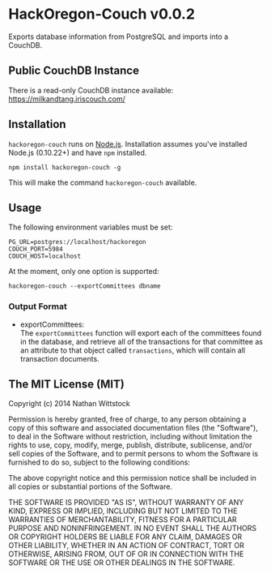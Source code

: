 # HackOregon-Couch v0.0.2

Exports database information from PostgreSQL and imports into a CouchDB.

## Public CouchDB Instance

There is a read-only CouchDB instance available: https://milkandtang.iriscouch.com/

## Installation

`hackoregon-couch` runs on [Node.js](http://nodejs.org). Installation assumes you've installed Node.js (0.10.22+) and have `npm` installed.

```
npm install hackoregon-couch -g
```

This will make the command `hackoregon-couch` available.

## Usage

The following environment variables must be set:

```
PG_URL=postgres://localhost/hackoregon
COUCH_PORT=5984
COUCH_HOST=localhost
```

At the moment, only one option is supported:

```
hackoregon-couch --exportCommittees dbname
```

### Output Format

- exportCommittees:  
The `exportCommittees` function will export each of the committees found in the database, and retrieve all of the transactions for that committee as an attribute to that object called `transactions`, which will contain all transaction documents.

## The MIT License (MIT)

Copyright (c) 2014 Nathan Wittstock

Permission is hereby granted, free of charge, to any person obtaining a copy of
this software and associated documentation files (the "Software"), to deal in
the Software without restriction, including without limitation the rights to
use, copy, modify, merge, publish, distribute, sublicense, and/or sell copies of
the Software, and to permit persons to whom the Software is furnished to do so,
subject to the following conditions:

The above copyright notice and this permission notice shall be included in all
copies or substantial portions of the Software.

THE SOFTWARE IS PROVIDED "AS IS", WITHOUT WARRANTY OF ANY KIND, EXPRESS OR
IMPLIED, INCLUDING BUT NOT LIMITED TO THE WARRANTIES OF MERCHANTABILITY, FITNESS
FOR A PARTICULAR PURPOSE AND NONINFRINGEMENT. IN NO EVENT SHALL THE AUTHORS OR
COPYRIGHT HOLDERS BE LIABLE FOR ANY CLAIM, DAMAGES OR OTHER LIABILITY, WHETHER
IN AN ACTION OF CONTRACT, TORT OR OTHERWISE, ARISING FROM, OUT OF OR IN
CONNECTION WITH THE SOFTWARE OR THE USE OR OTHER DEALINGS IN THE SOFTWARE.

